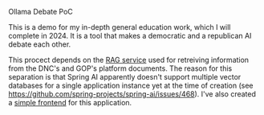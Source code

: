 Ollama Debate PoC

This is a demo for my in-depth general education work, which I will complete in 2024. It is a tool that makes a democratic and a republican AI debate each other.

This procect depends on the [RAG service](https://github.com/jzelAdmin2006/ollama-debate-PoC-rag) used for retreiving information from the DNC's and GOP's platform documents. The reason for this separation is that Spring AI apparently doesn't support multiple vector databases for a single application instance yet at the time of creation (see https://github.com/spring-projects/spring-ai/issues/468).
I've also created a [simple frontend](https://github.com/jzelAdmin2006/ollama-debate-PoC-frontend) for this application.
